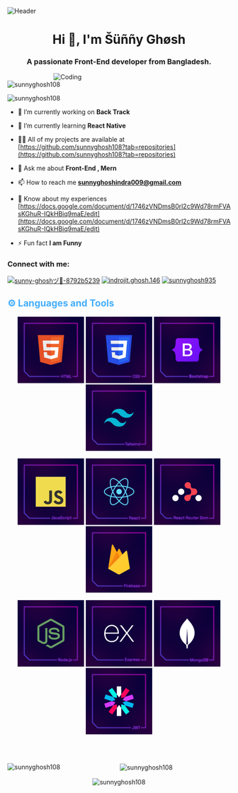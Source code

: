 ![Header](https://developerguru.in/images/courses/mern_stack.gif)
<h1 align="center">Hi 👋, I'm Šüññy Ghøsh</h1>
<h3 align="center">A passionate Front-End developer from Bangladesh.</h3>
 <img align="right" alt="Coding" width="400" src="https://cdn.dribbble.com/users/1162077/screenshots/3848914/programmer.gif"> 
<p align="left"> <img src="https://komarev.com/ghpvc/?username=sunnyghosh108&label=Profile%20views&color=0e75b6&style=flat" alt="sunnyghosh108" /> </p>
<p align="left"> <img src="https://komarev.com/ghpvc/?username=sunnyghosh108&label=Profile%20views&color=0e75b6&style=flat" alt="sunnyghosh108" /> </p>

- 🔭 I’m currently working on ****Back Track****

- 🌱 I’m currently learning **React Native**

- 👨‍💻 All of my projects are available at [https://github.com/sunnyghosh108?tab=repositories](https://github.com/sunnyghosh108?tab=repositories)

- 💬 Ask me about **Front-End , Mern**

- 📫 How to reach me ****sunnyghoshindra009@gmail.com****

- 📄 Know about my experiences [https://docs.google.com/document/d/1746zVNDmsB0rl2c9Wd78rmFVAsKGhuR-IQkHBiq9maE/edit](https://docs.google.com/document/d/1746zVNDmsB0rl2c9Wd78rmFVAsKGhuR-IQkHBiq9maE/edit)

- ⚡ Fun fact ****I am Funny****


<h3 align="left">Connect with me:</h3>
<p align="left">
<a href="https://linkedin.com/in/sunny-ghoshヅ🌟-8792b5239" target="blank"><img align="center" src="https://raw.githubusercontent.com/rahuldkjain/github-profile-readme-generator/master/src/images/icons/Social/linked-in-alt.svg" alt="sunny-ghoshヅ🌟-8792b5239" height="30" width="40" /></a>
<a href="https://fb.com/indrojit.ghosh.146" target="blank"><img align="center" src="https://raw.githubusercontent.com/rahuldkjain/github-profile-readme-generator/master/src/images/icons/Social/facebook.svg" alt="indrojit.ghosh.146" height="30" width="40" /></a>
<a href="https://instagram.com/sunnyghosh935" target="blank"><img align="center" src="https://raw.githubusercontent.com/rahuldkjain/github-profile-readme-generator/master/src/images/icons/Social/instagram.svg" alt="sunnyghosh935" height="30" width="40" /></a>
</p>




<!-- Languages and Tools -->

<h2 style="color: #44AEFB">⚙️ Languages and Tools</h2>


<p align="center">
<img height="150" src="https://raw.githubusercontent.com/ProgrammingHero1/ProgrammingHero1/main/image/HTML.png"/>
<img height="150" src="https://raw.githubusercontent.com/ProgrammingHero1/ProgrammingHero1/main/image/CSS.png"/>
<img height="150" src="https://raw.githubusercontent.com/ProgrammingHero1/ProgrammingHero1/main/image/Bootstrap.png"/>
<img height="150" src="https://raw.githubusercontent.com/ProgrammingHero1/ProgrammingHero1/main/image/Tailwind.png"/>
</p>
<p align="center">
<img height="150" src="https://raw.githubusercontent.com/ProgrammingHero1/ProgrammingHero1/main/image/JavaScript.png"/>
<img height="150" src="https://raw.githubusercontent.com/ProgrammingHero1/ProgrammingHero1/main/image/React.png"/>
<img height="150" src="https://raw.githubusercontent.com/ProgrammingHero1/ProgrammingHero1/main/image/ReactRouterDom.png"/>
<img height="150" src="https://raw.githubusercontent.com/ProgrammingHero1/ProgrammingHero1/main/image/Firebase.png"/>
</p>
<p align="center">
<img height="150" src="https://raw.githubusercontent.com/ProgrammingHero1/ProgrammingHero1/main/image/Nodejs.png"/>
<img height="150" src="https://raw.githubusercontent.com/ProgrammingHero1/ProgrammingHero1/main/image/Express.png"/>
<img height="150" src="https://raw.githubusercontent.com/ProgrammingHero1/ProgrammingHero1/main/image/MongoDB.png"/>
<img height="150" src="https://raw.githubusercontent.com/ProgrammingHero1/ProgrammingHero1/main/image/JWT.png"/>
</p>


<br>
<br>

<div class="stats" align="center">

<p><img align="left" src="https://github-readme-stats.vercel.app/api/top-langs?username=sunnyghosh108&show_icons=true&locale=en&layout=compact" alt="sunnyghosh108" /></p>

<p>&nbsp;<img align="center" src="https://github-readme-stats.vercel.app/api?username=sunnyghosh108&show_icons=true&locale=en" alt="sunnyghosh108" /></p>

<p><img align="center" src="https://github-readme-streak-stats.herokuapp.com/?user=sunnyghosh108&" alt="sunnyghosh108" /></p>
</div>
